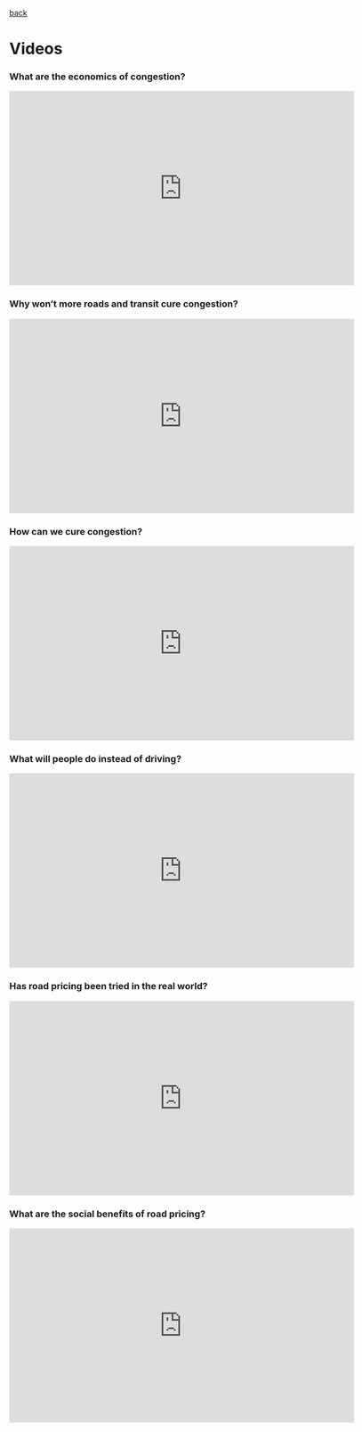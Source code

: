 [back](/)

# Videos

<!-- you should always avoid using HTML directly but in this case, it's unavoidable-->

### What are the economics of congestion?
<iframe width="620" height="349" src="http://www.youtube.com/embed/bere_rqCTkY?fs=1&#038;feature=oembed" frameborder="0" allowfullscreen></iframe>

### Why won’t more roads and transit cure congestion?
<iframe width="620" height="349" src="http://www.youtube.com/embed/NI1Q4EvAd7A?fs=1&#038;feature=oembed" frameborder="0" allowfullscreen></iframe>

### How can we cure congestion?
<iframe width="620" height="349" src="http://www.youtube.com/embed/H1hyyzq5n5Y?fs=1&#038;feature=oembed" frameborder="0" allowfullscreen></iframe>

### What will people do instead of driving?
<iframe width="620" height="349" src="http://www.youtube.com/embed/jGTpGMR7SD0?fs=1&#038;feature=oembed" frameborder="0" allowfullscreen></iframe>

### Has road pricing been tried in the real world?
<iframe width="620" height="349" src="http://www.youtube.com/embed/1KEdqDnVIZ4?fs=1&#038;feature=oembed" frameborder="0" allowfullscreen></iframe>

### What are the social benefits of road pricing?
<iframe width="620" height="349" src="http://www.youtube.com/embed/u60XUohTGj4?fs=1&#038;feature=oembed" frameborder="0" allowfullscreen></iframe>